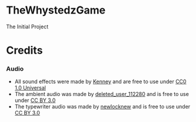 # TheWhystedzGame
The Initial Project

# Credits
### Audio
- All sound effects were made by [Kenney](https://www.kenney.nl/assets?q=audio) and are free to use under [CC0 1.0 Universal](https://creativecommons.org/publicdomain/zero/1.0/)
- The ambient audio was made by [deleted_user_112280](https://freesound.org/people/deleted_user_112280/sounds/178368/) and is free to use under [CC BY 3.0](https://creativecommons.org/licenses/by/3.0/)
- The typewriter audio was made by [newlocknew](https://freesound.org/people/newlocknew/sounds/517444/) and is free to use under [CC BY 3.0](https://creativecommons.org/licenses/by/3.0/)
